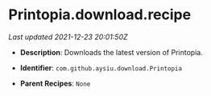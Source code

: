 # Printopia.download.recipe

_Last updated 2021-12-23 20:01:50Z_

- **Description**: Downloads the latest version of Printopia.

- **Identifier**: `com.github.aysiu.download.Printopia`

- **Parent Recipes**: `None`
